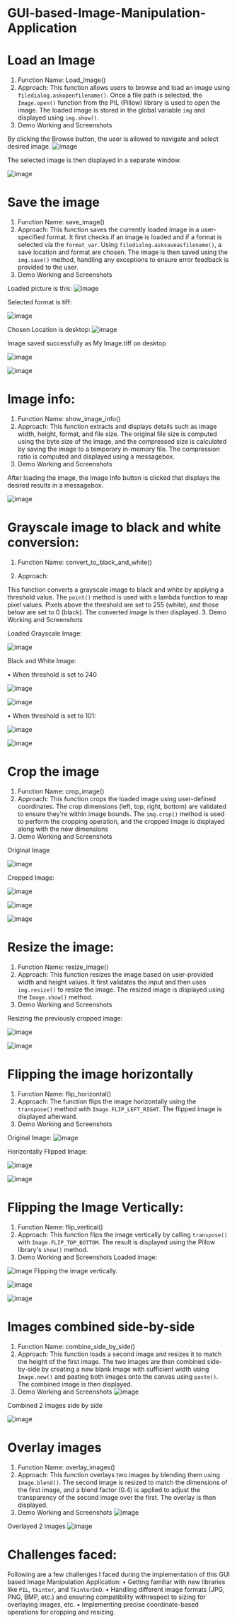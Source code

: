 ﻿# GUI-based-Image-Manipulation-Application
 
# Load an Image
1.	Function Name:
              Load_Image()
2.	Approach:
This function allows users to browse and load an image using `filedialog.askopenfilename()`. Once a file path is selected, the `Image.open()` function from the PIL (Pillow) library is used to open the image. The loaded image is stored in the global variable `img` and displayed using `img.show()`.
3.	Demo Working and Screenshots

By clicking the Browse button, the user is allowed to navigate and select desired image.
![image](https://github.com/user-attachments/assets/b24beee3-cb9a-4e00-b699-279c8fb2c096)


The selected image is then displayed in a separate window.
 
![image](https://github.com/user-attachments/assets/50bc263f-16ed-4f49-bfcb-b89b5109a5cb)

# Save the image 
1.	Function Name:
save_image()
2.	Approach:
This function saves the currently loaded image in a user-specified format. It first checks if an image is loaded and if a format is selected via the `format_var`. Using `filedialog.asksaveasfilename()`, a save location and format are chosen. The image is then saved using the `img.save()` method, handling any exceptions to ensure error feedback is provided to the user.
3.	Demo Working and Screenshots

Loaded picture is this:
![image](https://github.com/user-attachments/assets/0d3901a4-4a0e-4291-9ee9-435332d3d20a)

Selected format is tiff:
 
![image](https://github.com/user-attachments/assets/49913226-5388-48e0-abcb-73e5aa775176)


Chosen Location is desktop:
![image](https://github.com/user-attachments/assets/3ba01807-00fa-4fff-b18a-fffb4b085a4f)


Image saved successfully as My Image.tiff on desktop
 
![image](https://github.com/user-attachments/assets/6b863bfe-da94-4bd2-9741-8ffa5b5cac37)

![image](https://github.com/user-attachments/assets/8db81615-4fb0-4dbe-a3ac-307b2a7f7c07)


# Image info:

1.	Function Name:
               show_image_info()
2.	Approach:
               This function extracts and displays details such as image width, height, format, and file size. The original file size is computed using the byte size of the image, and the compressed size is calculated by saving the image to a temporary in-memory file. The compression ratio is computed and displayed using a messagebox.
3.	Demo Working and Screenshots

After loading the image, the Image Info button is clicked that displays the desired results in a messagebox.

![image](https://github.com/user-attachments/assets/ab91ba5c-7e0b-4c79-a95d-2b40447549e3)


# Grayscale image to black and white conversion:

1.	Function Name:
              convert_to_black_and_white()

2.	Approach:

This function converts a grayscale image to black and white by applying a threshold value. The `point()` method is used with a lambda function to map pixel values. Pixels above the threshold are set to 255 (white), and those below are set to 0 (black). The converted image is then displayed.
3.	Demo Working and Screenshots

Loaded Grayscale Image:

![image](https://github.com/user-attachments/assets/4a7e0ee0-aabd-4f20-9399-61291b3dcd2c)


Black and White Image:

•	When threshold is set to 240
 
 ![image](https://github.com/user-attachments/assets/ff96ef7a-1693-4bca-afc5-bf1899c75712)

![image](https://github.com/user-attachments/assets/a92ee4ed-830d-49f5-a788-7672cb5833f8)

•	When threshold is set to  101:
 
![image](https://github.com/user-attachments/assets/b8acb7b7-44af-422a-9215-9c4f2803e379)

![image](https://github.com/user-attachments/assets/da1f4c14-d9b5-4655-8867-860151c55de3)
 

# Crop the image

1.	Function Name:
              crop_image()
2.	Approach:
              This function crops the loaded image using user-defined coordinates. The crop dimensions (left, top, right, bottom) are validated to ensure they're within image bounds. The `img.crop()` method is used to perform the cropping operation, and the cropped image is displayed along with the new dimensions
3.	Demo Working and Screenshots

Original Image 
 
![image](https://github.com/user-attachments/assets/cc7fda3d-f4e1-4a72-9e8e-f87acbb50eb8)

Cropped Image:
 
![image](https://github.com/user-attachments/assets/d3b8524f-6c1e-4d9b-9af3-bbfb777c6fed)
 
![image](https://github.com/user-attachments/assets/04e17bcd-7235-4287-ab08-597c88b6351d)

![image](https://github.com/user-attachments/assets/2af1177a-51b3-4316-ad2e-568d128882d0)


# Resize the image:

1.	Function Name:
              resize_image()
2.	Approach:
              This function resizes the image based on user-provided width and height values. It first validates the input and then uses `img.resize()` to resize the image. The resized image is displayed using the `Image.show()` method.
3.	Demo Working and Screenshots

Resizing the previously cropped image:
 
![image](https://github.com/user-attachments/assets/d8b5061d-f0a5-44b4-bc36-851532c84489)

![image](https://github.com/user-attachments/assets/1afc0f95-2e6b-418e-8831-8d99145a681e)

# Flipping the image horizontally

1.	Function Name:
               flip_horizontal()
2.	Approach:
The function flips the image horizontally using the `transpose()` method with `Image.FLIP_LEFT_RIGHT`. The flipped image is displayed afterward.
3.	Demo Working and Screenshots

Original Image:
![image](https://github.com/user-attachments/assets/2877d84b-d258-4a2c-a26e-d71796a46f72)


Horizontally Flipped Image:

![image](https://github.com/user-attachments/assets/a5e22b1f-32bf-4750-b8cc-7c36932940bb)
 
![image](https://github.com/user-attachments/assets/6aa7592e-4558-48d1-9180-79e2fe5f3018)

 

# Flipping the Image Vertically:


1.	Function Name:
               flip_vertical()
2.	Approach:
              This function flips the image vertically by calling `transpose()` with `Image.FLIP_TOP_BOTTOM`. The result is displayed using the Pillow library's `show()` method.
3.	Demo Working and Screenshots
Loaded image:
 
![image](https://github.com/user-attachments/assets/45e1bc27-c179-4d63-84d9-ed2063576578)
Flipping the image vertically.


![image](https://github.com/user-attachments/assets/46854a4a-6223-435c-857e-71da6c8c1a5f)

![image](https://github.com/user-attachments/assets/5d9c9ca8-7b76-4e86-a4c9-eb9c4bb23eb5)
 

# Images combined side-by-side

1.	Function Name: 
               combine_side_by_side()
2.	Approach:
              This function loads a second image and resizes it to match the height of the first image. The two images are then combined side-by-side by creating a new blank image with sufficient width using `Image.new()` and pasting both images onto the canvas using `paste()`. The combined image is then displayed.
3.	Demo Working and Screenshots
![image](https://github.com/user-attachments/assets/0a76370c-208f-495e-a082-d1e326ab5c80)

 
Combined 2 images side by side
 
![image](https://github.com/user-attachments/assets/09328fb9-f22d-4e81-8f79-ec77c07277d0)

# Overlay images

1.	Function Name:
              overlay_images()
2.	Approach:
              This function overlays two images by blending them using `Image.blend()`. The second image is resized to match the dimensions of the first image, and a blend factor (0.4) is applied to adjust the transparency of the second image over the first. The overlay is then displayed.
3.	Demo Working and Screenshots
![image](https://github.com/user-attachments/assets/733a7569-ffdc-4d60-8316-9ef9ce553c26)

 
Overlayed 2 images 
![image](https://github.com/user-attachments/assets/e527affd-dd6a-44c2-83f0-1bbb2e9adba5)

# Challenges faced:
Following are a few challenges I faced during the implementation of this GUI based Image Manipulation Application:
•	Getting familiar with new libraries like `PIL`, `tkinter`, and `TkinterDnD`.
•	Handling different image formats (JPG, PNG, BMP, etc.) and ensuring compatibility withrespect to sizing for overlaying images, etc.
•	 Implementing precise coordinate-based operations for cropping and resizing.




